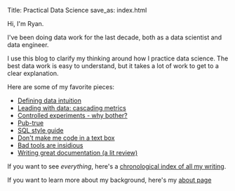 Title: Practical Data Science
save_as: index.html

Hi, I'm Ryan.

I've been doing data work for the last decade,
both as a data scientist and data engineer.

I use this blog to clarify my thinking around how I practice data science.
The best data work is easy to understand,
but it takes a lot of work to get to a clear explanation.

Here are some of my favorite pieces:

* [Defining data intuition](/data_intuition.html)
* [Leading with data: cascading metrics](/cascading_metrics.html)
* [Controlled experiments - why bother?](/why_experiment.html)
* [Pub-true](/pub-true.html)
* [SQL style guide](/sql_style_guide.html)
* [Don't make me code in a text box](/coding_in_textboxes.html)
* [Bad tools are insidious](/bad-tools.html)
* [Writing great documentation (a lit review) ](lit-review.html)

If you want to see _everything_, here's a 
[chronological index of all my writing](/chrono.html).

If you want to learn more about my background,
here's my [about page](/pages/about.html)
